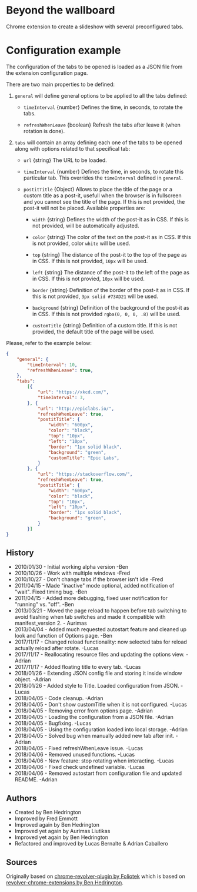 # Beyond the wallboard
Chrome extension to create a slideshow with several preconfigured tabs.

# Configuration example

The configuration of the tabs to be opened is loaded as a JSON file from the extension configuration page.

There are two main properties to be defined:

1. ```general``` will define general options to be applied to all the tabs defined:

    * ```timeInterval``` {number} Defines the time, in seconds, to rotate the tabs.

    * ```refreshWhenLeave``` {boolean} Refresh the tabs after leave it (when rotation is done).

2. ```tabs``` will contain an array defining each one of the tabs to be opened along with options related to that specifical tab:

    * ```url``` {string} The URL to be loaded.

    * ```timeInterval``` {number} Defines the time, in seconds, to rotate this particular tab. This overrides the ```timeInterval``` defined in ```general```.

    * ```postitTitle``` {Object} Allows to place the title of the page or a custom title as a post-it, usefull when the browser is in fullscreen and you cannot see the title of the page. If this is not provided, the post-it will not be placed. Available properties are:

        * ```width``` {string} Defines the width of the post-it as in CSS. If this is not provided, will be automatically adjusted.

        * ```color``` {string} The color of the text on the post-it as in CSS. If this is not provided, color ```white``` will be used.

        * ```top``` {string} The distance of the post-it to the top of the page as in CSS. If this is not provided, ```10px``` will be used.

        * ```left``` {string} The distance of the post-it to the left of the page as in CSS. If this is not provied, ```10px``` will be used.

        * ```border``` {string} Definition of the border of the post-it as in CSS. If this is not provided, ```3px solid #73AD21``` will be used.

        * ```background``` {string} Definition of the background of the post-it as in CSS. If this is not provided ```rgba(0, 0, 0, .8)``` will be used.

        * ```customTitle``` {string} Definition of a custom title. If this is not provided, the default title of the page will be used.

Please, refer to the example below:

```json
{
    "general": {
        "timeInterval": 10,
        "refreshWhenLeave": true,
    },
    "tabs":
        [{
            "url": "https://xkcd.com/",
            "timeInterval": 3,
        }, {
            "url": "http://epiclabs.io/",
            "refreshWhenLeave": true,
            "postitTitle": {
                "width": "600px",
                "color": "black",
                "top": "10px",
                "left": "10px",
                "border": "1px solid black",
                "background": "green",
                "customTitle": "Epic Labs",
            }
        }, {
            "url": "https://stackoverflow.com/",
            "refreshWhenLeave": true,
            "postitTitle": {
                "width": "600px",
                "color": "black",
                "top": "10px",
                "left": "10px",
                "border": "1px solid black",
                "background": "green",
            }
        }]
}
```

## History

- 2010/01/30 - Initial working alpha version -Ben
- 2010/10/26 - Work with multiple windows -Fred
- 2010/10/27 - Don't change tabs if the browser isn't idle -Fred
- 2011/04/15 - Made "inactive" mode optional, added notification of "wait". Fixed timing bug. -Ben
- 2011/04/15 - Added more debugging, fixed user notification for "running" vs. "off". -Ben
- 2013/03/21 - Moved the page reload to happen before tab switching to avoid flashing when tab switches and made it compatible with manifest_version 2. - Aurimas
- 2013/04/04 - Added much requested autostart feature and cleaned up look and function of Options page. -Ben
- 2017/11/17 - Changed reload functionality: now selected tabs for reload actually reload after rotate. -Lucas
- 2017/11/17 - Reallocating resource files and updating the options view. -Adrian
- 2017/11/17 - Added floating title to every tab. -Lucas
- 2018/01/26 - Extending JSON config file and storing it inside window object. -Adrian
- 2018/01/26 - Added style to Title. Loaded configuration from JSON. -Lucas
- 2018/04/05 - Code cleanup. -Adrian
- 2018/04/05 - Don't show customTitle when it is not configured. -Lucas
- 2018/04/05 - Removing error from options page. -Adrian
- 2018/04/05 - Loading the configuration from a JSON file. -Adrian
- 2018/04/05 - Bugfixing. -Lucas
- 2018/04/05 - Using the configuration loaded into local storage. -Adrian
- 2018/04/05 - Solved bug when manually added new tab after init. -Adrian
- 2018/04/05 - Fixed refreshWhenLeave issue. -Lucas
- 2018/04/06 - Removed unused functions. -Lucas
- 2018/04/06 - New feature: stop rotating when interacting. -Lucas
- 2018/04/06 - Fixed check undefined variable. -Lucas
- 2018/04/06 - Removed autostart from configuration file and updated README. -Adrian

## Authors

- Created by Ben Hedrington
- Improved by Fred Emmott
- Improved again by Ben Hedrington
- Improved yet again by Aurimas Liutikas
- Improved yet again by Ben Hedrington
- Refactored and improved by Lucas Bernalte & Adrian Caballero

## Sources
Originally based on [chrome-revolver-plugin by Foliotek](https://github.com/Foliotek/chrome-revolver-plugin) which is based on [revolver-chrome-extensions by Ben Hedrington](https://code.google.com/archive/p/revolver-chrome-extensions/).

